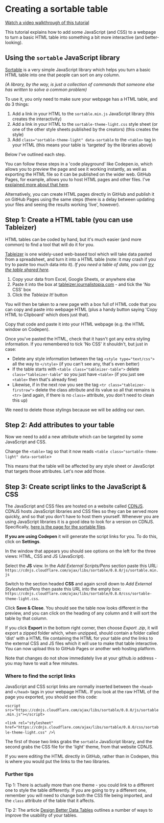 # Creating a sortable table

[Watch a video walkthrough of this tutorial](https://www.youtube.com/watch?v=4G37OQHv-Lc)

This tutorial explains how to add some JavaScript (and CSS) to a webpage to turn a basic HTML table into something a bit more interactive (and better-looking).

## Using the `sortable` JavaScript library

[Sortable](http://github.hubspot.com/sortable/docs/welcome/) is a very simple JavaScript library which helps you turn a basic HTML table into one that people can sort on any column.

*(A library, by the way, is just a collection of commands that someone else has written to solve a common problem)*

To use it, you only need to make sure your webpage has a HTML table, and do 3 things:

1. Add a link in your HTML to the `sortable.min.js` JavaScript library (this creates the interactivity)
2. Add a link in your HTML to the `sortable-theme-light.css` style sheet (or one of the other style sheets published by the creators) (this creates the style)
3. Add `class="sortable-theme-light" data-sortable` to the `<table>` tag in your HTML (this means your table is 'targeted' by the libraries above)

Below I've outlined each step. 

You can follow these steps in a 'code playground' like Codepen.io, which allows you to preview the page and see it working instantly, as well as exporting the HTML file so it can be published on the wider web. GitHub Pages, for example, allows you to host HTML pages and other files. I've [explained more about that here](https://github.com/paulbradshaw/tables/blob/master/githubpages.md).

Alternatively, you can create HTML pages directly in GitHub and publish it on GitHub Pages using the same steps (there is a delay between updating your files and seeing the results working 'live', however).

## Step 1: Create a HTML table (you can use Tableizer)

HTML tables can be coded by hand, but it's much easier (and more common) to find a tool that will do it for you. 

[Tableizer](http://tableizer.journalistopia.com/) is one widely-used web-based tool which will take data pasted from a spreadsheet, and turn it into a HTML table (note: it may crash if you try to paste too much data into it). *If you need a table of data, you can [try the table shared here](https://docs.google.com/spreadsheets/d/1QecM3UWioAgpYPFg9bbnxMHtTROYMrqP_jzlpkUZKNo/edit?usp=sharing).*

1. Copy your data from Excel, Google Sheets, or anywhere else
2. Paste it into the box at [tableizer.journalistopia.com](http://tableizer.journalistopia.com/) - and tick the 'No CSS' box
3. Click the *Tableize It!* button

You will then be taken to a new page with a box full of HTML code that you can copy and paste into webpage HTML (plus a handy button saying 'Copy HTML to Clipboard' which does just that).

Copy that code and paste it into your HTML webpage (e.g. the HTML window on Codepen). 

Once you've pasted the HTML, check that it hasn't got any extra styling information. If you remembered to tick 'No CSS' it shouldn't, but just in case:

* Delete any style information between the tag `<style type="text/css">` all the way to `</style>` (if you can't see any, that's even better)
* If the table starts with `<table class="tableizer-table">` delete `class="tableizer-table"` so you just have `<table>` (if you just see `<table>` then that's already fine)
* Likewise, if in the next row you see the tag `<tr class="tableizer-firstrow">` delete the class attribute and its value so all that remains is `<tr>` (and again, if there is no `class=` attribute, you don't need to clean this up)

We need to delete those stylings because we will be adding our own.

## Step 2: Add attributes to your table

Now we need to add a new attribute which can be targeted by some JavaScript and CSS.

Change the `<table>` tag so that it now reads `<table class="sortable-theme-light" data-sortable`>

This means that the table will be affected by any style sheet or JavaScript that targets those attributes. Let's now add those.

## Step 3: Create script links to the JavaScript & CSS 

The JavaScript and CSS files are hosted on a website called [CDNJS](https://cdnjs.com/). CDNJS hosts JavaScript libraries and CSS files so they can be served more quickly, and so that you don't have to host them yourself. Whenever you are using JavaScript libraries it is a good idea to look for a version on CDNJS. Specifically, [here is the page for the sortable files](https://cdnjs.com/libraries/sortable).

**If you are using Codepen** it will generate the script links for you. To do this, click on **Settings**. 

In the window that appears you should see options on the left for the three views: HTML, CSS and JS (JavaScript). 

Select the **JS** view. In the *Add External Scripts/Pens* section paste this URL: `https://cdnjs.cloudflare.com/ajax/libs/sortable/0.8.0/js/sortable.min.js`

Switch to the section headed **CSS** and again scroll down to *Add External Stylesheets/Pens* then paste this URL into the empty box: `https://cdnjs.cloudflare.com/ajax/libs/sortable/0.8.0/css/sortable-theme-light.css`. 

Click **Save & Close**. You should see the table now looks different in the preview, and you can click on the heading of any column and it will sort the table by that column.

If you click **Export** in the bottom right corner, then choose *Export .zip*, it will export a zipped folder which, when unzipped, should contain a folder called 'dist' with a HTML file containing the HTML for your table *and* the links to the external CSS and JS files which it will use to make that table interactive. You can now upload this to GitHub Pages or another web hosting platform.

Note that changes do not show immediately live at your github.io address - you may have to wait a few minutes.

### Where to find the script links

JavaScript and CSS script links are normally inserted between the `<head>` and `</head>` tags in your webpage HTML. If you look at the raw HTML of the page you exported, you should see this code:

`<script src="https://cdnjs.cloudflare.com/ajax/libs/sortable/0.8.0/js/sortable.min.js"></script>`

`<link rel="stylesheet" href="https://cdnjs.cloudflare.com/ajax/libs/sortable/0.8.0/css/sortable-theme-light.css" />`\

The first of those two links grabs the `sortable` JavaScript library, and the second grabs the CSS file for the 'light' theme, from that website CDNJS.

If you were editing the HTML directly in GitHub, rather than in Codepen, this is where you would put the links to the two libraries.

### Further tips

Tip 1: There is actually more than one theme - you could link to a different one to style the table differently. If you are going to try a different one, remember you will need to change both the CSS file being imported, and the `class` attribute of the table that it affects.

Tip 2: The article [Design Better Data Tables](https://uxdesign.cc/design-better-data-tables-4ecc99d23356) outlines a number of ways to improve the usability of your tables.
